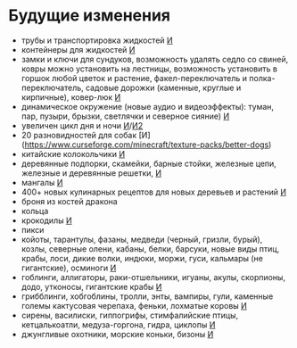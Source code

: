 # Будущие изменения

- трубы и транспортировка жидкостей [И](https://www.curseforge.com/minecraft/mc-mods/refined-pipes)
- контейнеры для жидкостей [И](https://www.curseforge.com/minecraft/mc-mods/largefluidtank)
- замки и ключи для сундуков, возможность удалять седло со свиней, ковры можно установить на лестницы, возможность установить в горшок любой цветок и растение, факел-переключатель и полка-переключатель, садовые дорожки (каменные, круглые и кирпичные), ковер-люк [И](https://www.curseforge.com/minecraft/mc-mods/inspirations/screenshots)
- динамическое окружение (новые аудио и видеоэффекты): туман, пар, пузыри, брызки, светлячки и северное сияние) [И](https://www.curseforge.com/minecraft/mc-mods/dynamic-surroundings-environs)
- увеличен цикл дня и ночи [И](https://www.curseforge.com/minecraft/customization/timescale)/[И2](https://www.curseforge.com/minecraft/mc-mods/time-speed-mod)
- 20 разновидностей для собак [И] (https://www.curseforge.com/minecraft/texture-packs/better-dogs)
- китайские колокольчики [И](https://www.curseforge.com/minecraft/mc-mods/chimes)
- деревянные подпорки, скамейки, барные стойки, железные цепи, железные и деревянные решетки, [И](https://www.curseforge.com/minecraft/mc-mods/decorative-blocks)
- мангалы [И](https://www.curseforge.com/minecraft/mc-mods/crock-pot)
- 400+ новых кулинарных рецептов для новых деревьев и растений [И](https://www.curseforge.com/minecraft/mc-mods/pams-harvestcraft-2-food-extended)
- броня из костей дракона
- кольца
- крокодилы [И](https://www.curseforge.com/minecraft/mc-mods/crocodiles)
- пикси
- койоты, тарантулы, фазаны, медведи (черный, гризли, бурый), козлы, северные олени, кабаны, белки, барсуки, новые виды птиц, крабы, лоси, дикие волки, индюки, моржи, гуси, кальмары (не гигантские), осминоги [И](https://www.curseforge.com/minecraft/mc-mods/betteranimalsplus/screenshots)
- гоблинги, аллигаторы, раки-отшельники, игуаны, акулы, скорпионы, додо, утконосы, гигантские крабы [И](https://www.curseforge.com/minecraft/mc-mods/sullys-mobs)
- грибблинги, хобгоблины, тролли, энты, вампиры, гули, каменные големы кактусовая черепаха, феньки, лохматые коровы [И](https://www.curseforge.com/minecraft/mc-mods/additional-creatures)
- сирены, василиски, гиппогрифы, стимфалийские птицы, кетцалькоатли, медуза-горгона, гидра, циклопы [И](https://www.curseforge.com/minecraft/mc-mods/ice-and-fire-dragons)
- джунгливые охотники, морские коньки, бизоны [И](https://www.curseforge.com/minecraft/mc-mods/pandoras-creatures/)
